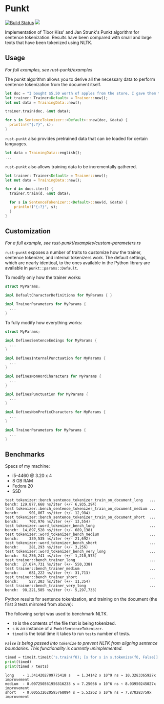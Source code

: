 # Punkt

[![Build Status](https://travis-ci.org/ferristseng/rust-punkt.svg)](https://travis-ci.org/ferristseng/rust-punkt)
[![](http://meritbadge.herokuapp.com/punkt)](https://crates.io/crates/punkt)

Implementation of Tibor Kiss' and Jan Strunk's Punkt algorithm for sentence 
tokenization. Results have been compared with small and large texts that have 
been tokenized using NLTK. 

## Usage

*For full examples, see rust-punkt/examples*

The punkt algorithm allows you to derive all the necessary data to perform 
sentence tokenization from the document itself. 

```rust
let doc = "I bought $5.50 worth of apples from the store. I gave them to my dog when I came home.";
let trainer: Trainer<Default> = Trainer::new();
let mut data = TrainingData::new();

trainer.train(doc, &mut data);

for s in SentenceTokenizer::<Default>::new(doc, &data) {
  println!("{:?}", s);
}
```

`rust-punkt` also provides pretrained data that can be loaded for certain languages.

```rust
let data = TrainingData::english();
...
```

`rust-punkt` also allows training data to be incrementally gathered.

```rust
let trainer: Trainer<Default> = Trainer::new();
let mut data = TrainingData::new();

for d in docs.iter() {
  trainer.train(d, &mut data);

  for s in SentenceTokenizer::<Default>::new(d, &data) {
    println!("{:?}", s);
  }
}
```

## Customization

*For a full example, see rust-punkt/examples/custom-parameters.rs*

`rust-punkt` exposes a number of traits to customize how the trainer, sentence tokenizer, 
and internal tokenizers work. The default settings, which are nearly identical, to the 
ones available in the Python library are available in `punkt::params::Default`.

To modify only how the trainer works:

```rust
struct MyParams;

impl DefaultCharacterDefinitions for MyParams { }

impl TrainerParameters for MyParams {
  ...
}
```

To fully modify how everything works:

```rust
struct MyParams;

impl DefinesSentenceEndings for MyParams { 
  ...
}

impl DefinesInternalPunctuation for MyParams {
  ...
}

impl DefinesNonWordCharacters for MyParams { 
  ...
}

impl DefinesPunctuation for MyParams {
  ...
}

impl DefinesNonPrefixCharacters for MyParams {
  ...
}

impl TrainerParameters for MyParams {
  ...
}
```

## Benchmarks

Specs of my machine:

  * i5-4460 @ 3.20 x 4
  * 8 GB RAM
  * Fedora 20
  * SSD

```
test tokenizer::bench_sentence_tokenizer_train_on_document_long   ... bench: 129,877,668 ns/iter (+/- 6,935,294)
test tokenizer::bench_sentence_tokenizer_train_on_document_medium ... bench:     901,867 ns/iter (+/- 12,984)
test tokenizer::bench_sentence_tokenizer_train_on_document_short  ... bench:     702,976 ns/iter (+/- 13,554)
test tokenizer::word_tokenizer_bench_long                         ... bench:  14,897,528 ns/iter (+/- 689,138)
test tokenizer::word_tokenizer_bench_medium                       ... bench:     339,535 ns/iter (+/- 21,692)
test tokenizer::word_tokenizer_bench_short                        ... bench:     281,293 ns/iter (+/- 3,256)
test tokenizer::word_tokenizer_bench_very_long                    ... bench:  54,256,241 ns/iter (+/- 1,210,575)
test trainer::bench_trainer_long                                  ... bench:  27,674,731 ns/iter (+/- 550,338)
test trainer::bench_trainer_medium                                ... bench:     681,222 ns/iter (+/- 31,713)
test trainer::bench_trainer_short                                 ... bench:     527,203 ns/iter (+/- 11,354)
test trainer::bench_trainer_very_long                             ... bench:  98,221,585 ns/iter (+/- 5,297,733)

```

Python results for sentence tokenization, and training on the document (the first 3 tests mirrored from above):

The following script was used to benchmark NLTK.

  * `f0` is the contents of the file that is being tokenized.
  * `s` is an instance of a `PunktSentenceTokenizer`.
  * `timed` is the total time it takes to run `tests` number of tests.

*`False` is being passed into `tokenize` to prevent NLTK from aligning sentence boundaries. This functionality 
is currently unimplemented.*

```python
timed = timeit.timeit('s.train(f0); [s for s in s.tokenize(f0, False)]', 'from bench import s, f0', number=tests)
print(timed)
print(timed / tests)
```

```
long    - 1.3414202709775418 s   = 1.34142 x 10^9 ns ~ 10.3283365927x improvement 
medium  - 0.007250561956316233 s = 7.25056 x 10^6 ns ~ 8.03950245027x improvement
short   - 0.005532620595768094 s = 5.53262 x 10^6 ns ~ 7.870283759x   improvement
```